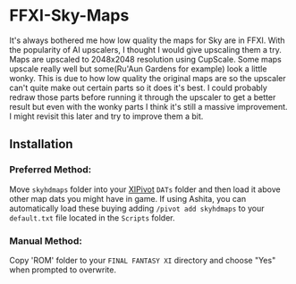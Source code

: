 # FFXI-Sky-Maps
It's always bothered me how low quality the maps for Sky are in FFXI.  With the popularity of AI upscalers, I thought I would give upscaling them a try.  Maps are upscaled to 2048x2048 resolution using CupScale.  Some maps upscale really well but some(Ru'Aun Gardens for example) look a little wonky.  This is due to how low quality the original maps are so the upscaler can't quite make out certain parts so it does it's best.  I could probably redraw those parts before running it through the upscaler to get a better result but even with the wonky parts I think it's still a massive improvement.  I might revisit this later and try to improve them a bit.

## Installation
### Preferred Method:
Move `skyhdmaps` folder into your [XIPivot](https://github.com/Shirk/XIPivot) `DATs` folder and then load it above other map dats you might have in game.  If using Ashita, you can automatically load these buying adding `/pivot add skyhdmaps` to your `default.txt` file located in the `Scripts` folder.

### Manual Method:
Copy 'ROM' folder to your `FINAL FANTASY XI` directory and choose "Yes" when prompted to overwrite.  
